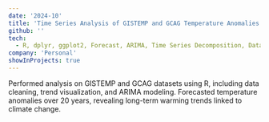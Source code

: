 ```yaml
---
date: '2024-10'
title: 'Time Series Analysis of GISTEMP and GCAG Temperature Anomalies'
github: ''
tech:
  - R, dplyr, ggplot2, Forecast, ARIMA, Time Series Decomposition, Data preprocessing
company: 'Personal'
showInProjects: true
---
```


Performed analysis on GISTEMP and GCAG datasets using R, including data cleaning, trend visualization, and ARIMA modeling. Forecasted temperature anomalies over 20 years, revealing long-term warming trends linked to climate change.

